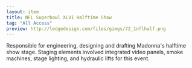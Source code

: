 ```yaml
---
layout: item
title: NFL Superbowl XLVI Halftime Show
tag: "All Access"
preview: http://ledgedesign.com/files/gimgs/72_1nflhalf.png
---
```

Responsible for engineering, designing and drafting Madonna's halftime show stage. Staging elements involved integrated video panels, smoke machines, stage lighting, and hydraulic lifts for this event.